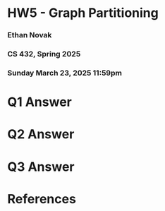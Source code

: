 # HW5 - Graph Partitioning
### Ethan Novak
### CS 432, Spring 2025
### Sunday March 23, 2025 11:59pm

# Q1 Answer

# Q2 Answer

# Q3 Answer

# References
